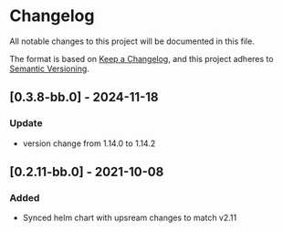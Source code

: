 # Changelog

All notable changes to this project will be documented in this file.

The format is based on [Keep a Changelog](https://keepachangelog.com/en/1.0.0/),
and this project adheres to [Semantic Versioning](https://semver.org/spec/v2.0.0.html).

## [0.3.8-bb.0] - 2024-11-18
### Update
 - version change from 1.14.0 to 1.14.2

## [0.2.11-bb.0] - 2021-10-08

### Added

- Synced helm chart with upsream changes to match v2.11